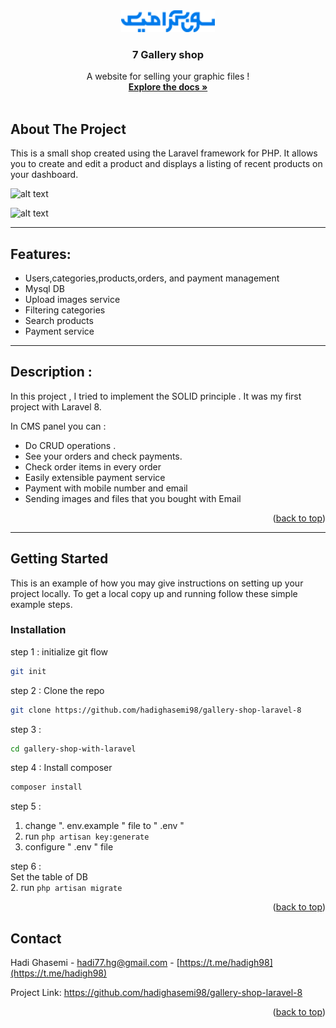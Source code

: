 
<div id="top"></div>

<!-- PROJECT SHIELDS -->
<!--
*** I'm using markdown "reference style" links for readability.
*** Reference links are enclosed in brackets [ ] instead of parentheses ( ).
*** See the bottom of this document for the declaration of the reference variables
*** for contributors-url, forks-url, etc. This is an optional, concise syntax you may use.
*** https://www.markdownguide.org/basic-syntax/#reference-style-links
-->
<div align="center">
    <img src="logo-01.png" alt="Logo" width="150" height="35">
  <h3 align="center"> 7 Gallery shop</h3>
</div>
  <p align="center">
    A website for selling your graphic files !
    <br />
    <a href="https://github.com/hadighasemi98/gallery-shop-laravel-8"><strong>Explore the docs »</strong></a>
    <br />
    <br />
    
  </p>
</div>

<!-- ABOUT THE PROJECT -->
## About The Project

This is a small shop created using the Laravel framework for PHP. It allows you to create and edit a product and displays a listing of recent products on your dashboard.

![alt text](https://github.com/hadighasemi98/gallery-shop-laravel-8/blob/main/screenShot.jpg?raw=true)

![alt text](https://github.com/hadighasemi98/gallery-shop-laravel-8/blob/main/screenShot%20-%20cms.jpg?raw=true)

-----
<a name="item1"></a>
## Features:
* Users,categories,products,orders, and payment management
* Mysql DB
* Upload images service
* Filtering categories
* Search products
* Payment service
-----

## Description :

In this project , I tried to implement the SOLID principle . It was my first project with Laravel 8.

 In CMS panel you can :
 - Do CRUD operations .
 - See your orders and check payments.
 - Check order items in every order
 - Easily extensible payment service
 - Payment with mobile number and email
 - Sending images and files that you bought with Email

<p align="right">(<a href="#top">back to top</a>)</p>

-----
<!-- GETTING STARTED -->
## Getting Started

This is an example of how you may give instructions on setting up your project locally.
To get a local copy up and running follow these simple example steps.

### Installation


step 1 :
initialize git flow

```sh
git init 
```

step 2 : 
Clone the repo
   ```sh
   git clone https://github.com/hadighasemi98/gallery-shop-laravel-8
   ```
   
   step 3 : 
   ```sh
   cd gallery-shop-with-laravel
   ```
   
step 4 : 
Install composer
   ```sh
   composer install
   ```
   
step 5 : 

 1. change ". env.example " file to " .env " 
 2. run  ``` php artisan key:generate    ```
 3. configure " .env " file

step 6 :</br>
Set the table of DB </br>
 2. run  ``` php artisan migrate    ```

   
<p align="right">(<a href="#top">back to top</a>)</p>

<!-- CONTACT -->
## Contact

Hadi Ghasemi - hadi77.hg@gmail.com - [https://t.me/hadigh98](https://t.me/hadigh98)

Project Link: https://github.com/hadighasemi98/gallery-shop-laravel-8

<p align="right">(<a href="#top">back to top</a>)</p>





